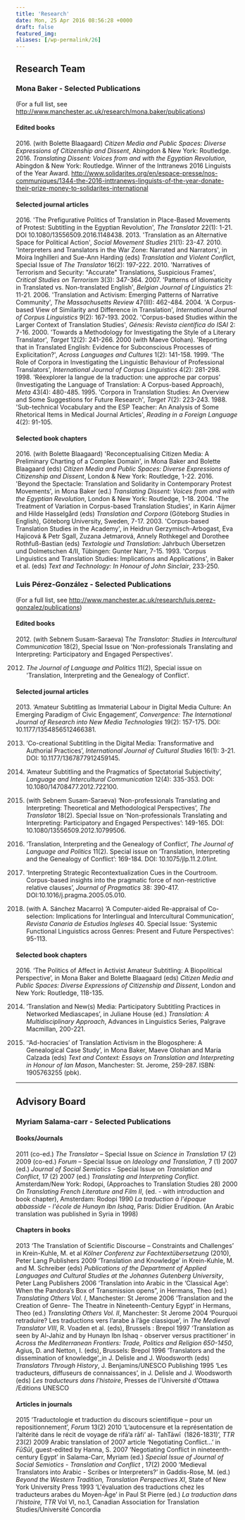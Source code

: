 ```yaml
---
title: 'Research'
date: Mon, 25 Apr 2016 08:56:28 +0000
draft: false
featured_img: 
aliases: [/wp-permalink/26]
---
```


<div class="entry-post"><h2>Research Team</h2>
<h3>Mona Baker - Selected Publications</h3>
(For a full list, see <a href="http://www.manchester.ac.uk/research/mona.baker/publications">http://www.manchester.ac.uk/research/mona.baker/publications</a>)
<h4>Edited books</h4>
2016. (with Bolette Blaagaard)<em> Citizen Media and Public Spaces: Diverse Expressions of Citizenship and Dissent</em>, Abingdon &amp; New York: Routledge.
2016.<em> Translating Dissent: Voices from and with the Egyptian Revolution</em>, Abingdon &amp; New York: Routledge. Winner of the Inttranews 2016 Linguists of the Year Award. <a href="http://www.solidarites.org/en/espace-presse/nos-communiques/1344-the-2016-inttranews-linguists-of-the-year-donate-their-prize-money-to-solidarites-international">http://www.solidarites.org/en/espace-presse/nos-communiques/1344-the-2016-inttranews-linguists-of-the-year-donate-their-prize-money-to-solidarites-international</a>
<h4>Selected journal articles</h4>
2016. 'The Prefigurative Politics of Translation in Place-Based Movements of Protest: Subtitling in the Egyptian Revolution', <em>The Translator</em> 22(1): 1-21. DOI 10.1080/13556509.2016.1148438.
2013. 'Translation as an Alternative Space for Political Action', <em>Social Movement Studies</em> 21(1): 23-47.
2010. 'Interpreters and Translators in the War Zone: Narrated and Narrators', in Moira Inghilleri and Sue-Ann Harding (eds) <em>Translation and Violent Conflic</em>t, Special Issue of <em>The Translator</em> 16(2): 197-222.
2010. 'Narratives of Terrorism and Security: "Accurate" Translations, Suspicious Frames', <em>Critical Studies on Terrorism</em> 3(3): 347-364.
2007. 'Patterns of Idiomaticity in Translated vs. Non-translated English', <em>Belgian Journal of Linguistics</em> 21: 11-21.
2006. 'Translation and Activism: Emerging Patterns of Narrative Community', <em>The Massachusetts Review</em> 47(III): 462-484.
2004. 'A Corpus-based View of Similarity and Difference in Translation', <em>International Journal of Corpus Linguistics</em> 9(2): 167-193.
2002. 'Corpus-based Studies within the Larger Context of Translation Studies', <em>Génesis: Revista científica do ISAI</em> 2: 7-16.
2000. 'Towards a Methodology for Investigating the Style of a Literary Translator', <em>Target</em> 12(2): 241-266.
2000 (with Maeve Olohan). 'Reporting that in Translated English: Evidence for Subconscious Processes of Explicitation?', <em>Across Languages and Cultures</em> 1(2): 141-158.
1999. 'The Role of Corpora in Investigating the Linguistic Behaviour of Professional Translators', <em>International Journal of Corpus Linguistics</em> 4(2): 281-298.
1998. 'Réexplorer la langue de la traduction: une approche par corpus' (Investigating the Language of Translation: A Corpus-based Approach), <em>Meta</em> 43(4): 480-485.
1995. 'Corpora in Translation Studies: An Overview and Some Suggestions for Future Research', <em>Target</em> 7(2): 223-243.
1988. 'Sub-technical Vocabulary and the ESP Teacher: An Analysis of Some Rhetorical Items in Medical Journal Articles', <em>Reading in a Foreign Language</em> 4(2): 91-105.
<h4>Selected book chapters</h4>
2016. (with Bolette Blaagaard) 'Reconceptualising Citizen Media: A Preliminary Charting of a Complex Domain', in Mona Baker and Bolette Blaagaard (eds) <em>Citizen Media and Public Spaces: Diverse Expressions of Citizenship and Dissent</em>, London &amp; New York: Routledge, 1-22.
2016. 'Beyond the Spectacle: Translation and Solidarity in Contemporary Protest Movements', in Mona Baker (ed.) <em>Translating Dissent: Voices from and with the Egyptian Revolution</em>, London &amp; New York: Routledge, 1-18.
2004. 'The Treatment of Variation in Corpus-based Translation Studies', in Karin Aijmer and Hilde Hasselgård (eds) <em>Translation and Corpora</em> (Göteborg Studies in English), Göteborg University, Sweden, 7-17.
2003. 'Corpus-based Translation Studies in the Academy', in Heidrun Gerzymisch-Arbogast, Eva Hajicová &amp; Petr Sgall, Zuzana Jetmarová, Annely Rothkegel and Dorothee Rothfuß-Bastian (eds) <em>Textologie und Translation</em>: Jahrbuch Übersetzen und Dolmetschen 4/II, Tübingen: Gunter Narr, 7-15.
1993. 'Corpus Linguistics and Translation Studies: Implications and Applications', in Baker et al. (eds) <em>Text and Technology: In Honour of John Sinclair</em>, 233-250.
<h3>Luis Pérez-González - Selected Publications</h3>
(For a full list, see <a href="http://www.manchester.ac.uk/research/luis.perez-gonzalez/publications">http://www.manchester.ac.uk/research/luis.perez-gonzalez/publications</a>)
<h4>Edited books</h4>
2012. (with Sebnem Susam-Saraeva) T<em>he Translator: Studies in Intercultural Communication</em> 18(2), Special Issue on 'Non-professionals Translating and Interpreting: Participatory and Engaged Perspectives'.

2012. <em>The Journal of Language and Politics</em> 11(2), Special issue on 'Translation, Interpreting and the Genealogy of Conflict'.
<h4>Selected journal articles</h4>
2013. ‘Amateur Subtitling as Immaterial Labour in Digital Media Culture: An Emerging Paradigm of Civic Engagement’,<em> Convergence: The International Journal of Research into New Media Technologies</em> 19(2): 157-175. DOI: 10.1177/1354856512466381.

2013. ‘Co-creational Subtitling in the Digital Media: Transformative and Authorial Practices’, <em>International Journal of Cultural Studies</em> 16(1): 3-21. DOI: 10.1177/1367877912459145.

2012. ‘Amateur Subtitling and the Pragmatics of Spectatorial Subjectivity’, <em>Language and Intercultural Communication</em> 12(4): 335-353. DOI: 10.1080/14708477.2012.722100.

2012. (with Sebnem Susam-Saraeva) ‘Non-professionals Translating and Interpreting: Theoretical and Methodological Perspectives’, <em>The Translator</em> 18(2). Special Issue on ‘Non-professionals Translating and Interpreting: Participatory and Engaged Perspectives’: 149-165. DOI: 10.1080/13556509.2012.10799506.

2012. ‘Translation, Interpreting and the Genealogy of Conflict’, <em>The Journal of Language and Politics</em> 11(2). Special issue on ‘Translation, Interpreting and the Genealogy of Conflict’: 169-184. DOI: 10.1075/jlp.11.2.01int.

2006. ‘Interpreting Strategic Recontextualization Cues in the Courtroom. Corpus-based insights into the pragmatic force of non-restrictive relative clauses’, <em>Journal of Pragmatics</em> 38: 390-417. DOI:10.1016/j.pragma.2005.05.010.

2000. (with A. Sánchez Macarro) ‘A Computer-aided Re-appraisal of Co-selection: Implications for Interlingual and Intercultural Communication’, <em>Revista Canaria de Estudios Ingleses</em> 40. Special Issue: ‘Systemic Functional Linguistics across Genres: Present and Future Perspectives’: 95-113.
<h4>Selected book chapters</h4>
2016. ‘The Politics of Affect in Activist Amateur Subtitling: A Biopolitical Perspective’, in Mona Baker and Bolette Blaagaard (eds) <em>Citizen Media and Public Spaces: Diverse Expressions of Citizenship and Dissent</em>, London and New York: Routledge, 118-135.

2014. ‘Translation and New(s) Media: Participatory Subtitling Practices in Networked Mediascapes’, in Juliane House (ed.) <em>Translation: A Multidisciplinary Approach</em>, Advances in Linguistics Series, Palgrave Macmillan, 200-221.

2010. ‘‘Ad-hocracies’ of Translation Activism in the Blogosphere: A Genealogical Case Study’, in Mona Baker, Maeve Olohan and María Calzada (eds)<em> Text and Context: Essays on Translation and Interpreting in Honour of Ian Maso</em>n, Manchester: St. Jerome, 259-287. ISBN: 1905763255 (pbk).

<hr />

<h2>Advisory Board</h2>
<h3>Myriam Salama-carr - Selected Publications</h3>
<h4>Books/Journals</h4>
2011 (co-ed.) <em>The Translator</em> – Special Issue on <em>Science in Translation</em> 17 (2)
2009 (co-ed.) <em>Forum</em> – Special Issue on <em>Ideology and Translation</em>, 7 (1)
2007 (ed.) <em>Journal of Social Semiotics</em> - Special Issue on <em>Translation and Conflict</em>, 17 (2)
2007 (ed.) <em>Translating and Interpreting Conflict</em>. Amsterdam/New York: Rodopi, (Approaches to Translation Studies 28)
2000 <em>On Translating French Literature and Film II</em>, (ed. - with introduction and book chapter), Amsterdam: Rodopi
1990 <em>La traduction à l'époque abbasside - l'école de Hunayn Ibn Ishaq</em>, Paris: Didier Erudition. (An Arabic translation was published in Syria in 1998)
<h4>Chapters in books</h4>
2013 ‘The Translation of Scientific Discourse – Constraints and Challenges’ in Krein-Kuhle, M. et al <em>Kölner Conferenz zur Fachtextübersetzung</em> (2010), Peter Lang Publishers
2009 ‘Translation and Knowledge’ in Krein-Kuhle, M. and M. Schreiber (eds) <em>Publications of the Department of Applied Languages and Cultural Studies at the Johannes Gutenberg University</em>, Peter Lang Publishers
2006 ‘Translation into Arabic in the ‘Classical Age’: When the Pandora’s Box of Transmission
opens”, in Hermans, Theo (ed.) <em>Translating Others Vol. I</em>, Manchester: St Jerome
2006 ‘Translation and the Creation of Genre- The Theatre in Nineteenth-Century Egypt’ in
Hermans, Theo (ed.) <em>Translating Others Vol. II</em>, Manchester: St Jerome
2004 ‘Pourquoi retraduire? Les traductions vers l’arabe à l’âge classique’, in <em>The Medieval Translator VIII</em>, R. Voaden et al. (eds), Brussels : Brepol
1997 ‘Translation as seen by Al-Jahiz and by Hunayn Ibn Ishaq - observer versus practitioner’ in <em>Across the Mediterranean Frontiers: Trade, Politics and Religion 650-1450</em>, Agius, D. and Netton, I. (eds), Brussels: Brepol
1996 ‘Translators and the dissemination of knowledge’,,in J. Delisle and J. Woodsworth (eds) <em>Translators Through History</em>, J. Benjamins/UNESCO Publishing
1995 ‘Les traducteurs, diffuseurs de connaissances’, in J. Delisle and J. Woodsworth (eds) <em>Les traducteurs dans l'histoire</em>, Presses de l'Université d'Ottawa /Editions UNESCO
<h4>Articles in journals</h4>
2015 ‘Traductologie et traduction du discours scientifique – pour un repositionnement’, <em>Forum</em> 13(2)
2010 ‘L’autocensure et la représentation de l’altérité dans le récit de voyage de rifā’a rāfi’ al- TahTāwī  (1826-1831)’, <em>TTR</em> 23(2)
2009 Arabic translation of 2007 article ‘Negotiating Conflict…’ in <em>FūSūl</em>, guest-edited by Hanna, S.
2007 ‘Negotiating Conflict in nineteenth-century Egypt’ in Salama-Carr, Myriam (ed.) <em>Special Issue of Journal of Social Semiotics - Translation and Conflict</em> , 17(2)
2000 ‘Medieval Translators into Arabic - Scribes or Interpreters?’ in Gaddis-Rose, M. (ed.) <em>Beyond the Western Tradition, Translation Perspectives XI</em>, State of New York University Press
1993 ‘L'évaluation des traductions chez les traducteurs arabes du Moyen-Âge’ in Paul St Pierre (ed.) <em>La traduction dans l'histoire, TTR</em> Vol VI, no.1, Canadian Association for Translation Studies/Université Concordia</div>